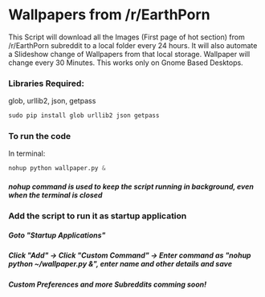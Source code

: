 # Wallpapers from /r/EarthPorn

This Script will download all the Images (First page of hot section) from /r/EarthPorn subreddit to a local folder every 24 hours.
It will also automate a Slideshow change of Wallpapers from that local storage. Wallpaper will change every 30 Minutes.
This works only on Gnome Based Desktops.

### Libraries Required:
glob, urllib2, json, getpass
```python
sudo pip install glob urllib2 json getpass
```

### To run the code
In terminal:
```python
nohup python wallpaper.py &
```
##### nohup command is used to keep the script running in background, even when the terminal is closed

### Add the script to run it as startup application

##### Goto "Startup Applications"
##### Click "Add" -> Click "Custom Command" -> Enter command as "nohup python ~/wallpaper.py &", enter name and other details and save


##### Custom Preferences and more Subreddits comming soon!
